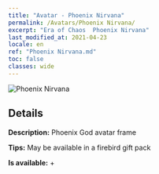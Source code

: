 ```yaml
---
title: "Avatar - Phoenix Nirvana"
permalink: /Avatars/Phoenix Nirvana/
excerpt: "Era of Chaos  Phoenix Nirvana"
last_modified_at: 2021-04-23
locale: en
ref: "Phoenix Nirvana.md"
toc: false
classes: wide
---
```

 ![Phoenix Nirvana](/images/a/avatarFrame_17.png)

## Details

 **Description:** Phoenix God avatar frame 

 **Tips:** May be available in a firebird gift pack 

 **Is available:**  + 

